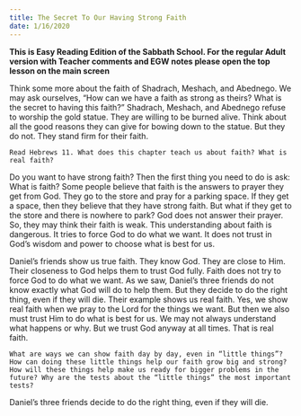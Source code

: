 ```yaml
---
title: The Secret To Our Having Strong Faith
date: 1/16/2020
---
```


 **This is Easy Reading Edition of the Sabbath School. For the regular Adult version with Teacher comments and EGW notes please open the top lesson on the main screen** 

Think some more about the faith of Shadrach, Meshach, and Abednego. We may ask ourselves, “How can we have a faith as strong as theirs? What is the secret to having this faith?” Shadrach, Meshach, and Abednego refuse to worship the gold statue. They are willing to be burned alive. Think about all the good reasons they can give for bowing down to the statue. But they do not. They stand firm for their faith.

`Read Hebrews 11. What does this chapter teach us about faith? What is real faith?`

Do you want to have strong faith? Then the first thing you need to do is ask: What is faith? Some people believe that faith is the answers to prayer they get from God. They go to the store and pray for a parking space. If they get a space, then they believe that they have strong faith. But what if they get to the store and there is nowhere to park? God does not answer their prayer. So, they may think their faith is weak. This understanding about faith is dangerous. It tries to force God to do what we want. It does not trust in God’s wisdom and power to choose what is best for us.

Daniel’s friends show us true faith. They know God. They are close to Him. Their closeness to God helps them to trust God fully. Faith does not try to force God to do what we want. As we saw, Daniel’s three friends do not know exactly what God will do to help them. But they decide to do the right thing, even if they will die. Their example shows us real faith. Yes, we show real faith when we pray to the Lord for the things we want. But then we also must trust Him to do what is best for us. We may not always understand what happens or why. But we trust God anyway at all times. That is real faith.

`What are ways we can show faith day by day, even in “little things”? How can doing these little things help our faith grow big and strong? How will these things help make us ready for bigger problems in the future? Why are the tests about the “little things” the most important tests?`

Daniel’s three friends decide to do the right thing, even if they will die.
